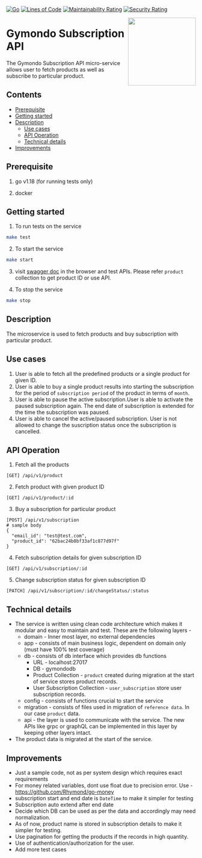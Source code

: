 [![Go](https://github.com/ganeshdipdumbare/gymondo-subscription/actions/workflows/go.yml/badge.svg?branch=master)](https://github.com/ganeshdipdumbare/gymondo-subscription/actions/workflows/go.yml)
[![Lines of Code](https://sonarcloud.io/api/project_badges/measure?project=ganeshdipdumbare_gymondo-subscription&metric=ncloc)](https://sonarcloud.io/summary/new_code?id=ganeshdipdumbare_gymondo-subscription)
[![Maintainability Rating](https://sonarcloud.io/api/project_badges/measure?project=ganeshdipdumbare_gymondo-subscription&metric=sqale_rating)](https://sonarcloud.io/summary/new_code?id=ganeshdipdumbare_gymondo-subscription)
[![Security Rating](https://sonarcloud.io/api/project_badges/measure?project=ganeshdipdumbare_gymondo-subscription&metric=security_rating)](https://sonarcloud.io/summary/new_code?id=ganeshdipdumbare_gymondo-subscription)


<img align="right" width="180px" src="https://raw.githubusercontent.com/swaggo/swag/master/assets/swaggo.png">

# Gymondo Subscription API

The Gymondo Subscription API micro-service allows user to fetch products as well as subscribe to particular product.

## Contents
 - [Prerequisite](#prerequisite)
 - [Getting started](#getting-started)
 - [Description](#description)
    - [Use cases](#use-cases)
    - [API Operation](#api-operation)
    - [Technical details](#technical-details)
- [Improvements](#improvements)

## Prerequisite

1. go v1.18 (for running tests only)

2. docker

## Getting started
1. To run tests on the service
```sh
make test
```
2. To start the service
```sh
make start  
```
3. visit [swagger doc](http://localhost:8080/api/v1/swagger/index.html) in the browser and test APIs. Please refer `product` collection to get product ID or use API.

4. To stop the service
```sh  
make stop 
``` 
## Description
The microservice is used to fetch products and buy subscription with particular product.
## Use cases
1. User is able to fetch all the predefined products or a single product for given ID.
2. User is able to buy a single product results into starting the subscription for the period of `subscription period` of the product in terms of `month`.
3. User is able to pause the active subscription.User is able to activate the paused subscription again. The end date of subscription is extended for the time the subscription was paused.
4. User is able to cancel the active/paused subscription. User is not allowed to change the suscription status once the subscription is cancelled.

## API Operation
1. Fetch all the products 
```
[GET] /api/v1/product
```
2. Fetch product with given product ID 
```
[GET] /api/v1/product/:id
```
3. Buy a subscription for particular product
```
[POST] /api/v1/subscription
# sample body 
{
  "email_id": "test@test.com",
  "product_id": "62bac24b0bf33af1c877d97f"
}
```
4. Fetch subscription details for given subscription ID
```
[GET] /api/v1/subscription/:id
```
5. Change subscription status for given subscription ID
```
[PATCH] /api/v1/subscription/:id/changeStatus/:status
```

## Technical details
- The service is written using clean code architecture which makes it modular and easy to maintain and test. These are the following layers  -
    - domain - Inner most layer, no external dependencies
    - app - consists of main business logic, dependent on domain only (must have 100% test coverage)
    - db - consists of db interface which provides db functions
        - URL - localhost:27017
        - DB - gymondodb
        - Product Collection - `product` created during migration at the start of service stores product records.
        - User Subscription Collection - `user_subscription` store user subscription records.
    - config - consists of functions crucial to start the service
    - migration - consists of files used in migration of `reference data`. In our case `product` data.  
    - api - the layer is used to communicate with the service. The new APIs like grpc or graphQL can be implemented in this layer by keeping other layers intact.
- The product data is migrated at the start of the service.

## Improvements
- Just a sample code, not as per system design which requires exact requirements
- For money related variables, dont use float due to precision error. Use - https://github.com/Rhymond/go-money
- subscription start and end date is `DateTime` to make it simpler for testing
- Subscription auto extend after end date 
- Decide which DB can be used as per the data and accordingly may need normalization.
- As of now, product name is stored in subscription details to make it simpler for testing.
- Use pagination for getting the products if the records in high quantity.
- Use of authentication/authorization for the user.
- Add more test cases
